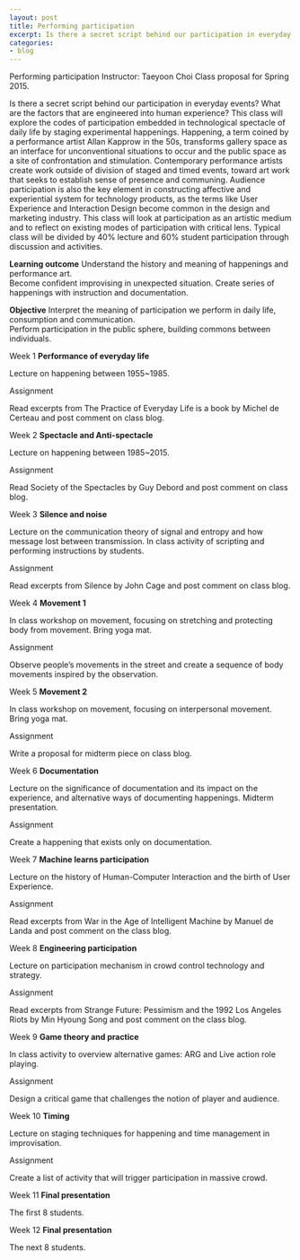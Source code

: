 ```yaml
---
layout: post
title: Performing participation 
excerpt: Is there a secret script behind our participation in everyday events?
categories:
- blog
---
```

Performing participation
Instructor: Taeyoon Choi 
Class proposal for Spring 2015.
 
Is there a secret script behind our participation in everyday events? What are the factors that are engineered into human experience? This class will explore the codes of participation embedded in technological spectacle of daily life by staging experimental happenings. Happening, a term coined by a performance artist Allan Kapprow in the 50s, transforms gallery space as an interface for unconventional situations to occur and the public space as a site of confrontation and stimulation. Contemporary performance artists create work outside of division of staged and timed events, toward art work that seeks to establish sense of presence and communing. Audience participation is also the key element in constructing affective and experiential system for technology products, as the terms like User Experience and Interaction Design become common in the design and marketing industry. This class will look at participation as an artistic medium and to reflect on existing modes of participation with critical lens. Typical class will be divided by 40% lecture and 60% student participation through discussion and activities. 

**Learning outcome**
Understand the history and meaning of happenings and performance art.  
Become confident improvising in unexpected situation. 
Create series of happenings with instruction and documentation.  

**Objective** 
Interpret the meaning of participation we perform in daily life, consumption and communication.  
Perform participation in the public sphere, building commons between individuals.   

Week 1 **Performance of everyday life** 

Lecture on happening between 1955~1985.

Assignment 

Read excerpts from The Practice of Everyday Life is a book by Michel de Certeau and post comment on class blog. 

Week 2 **Spectacle and Anti-spectacle**

Lecture on happening between 1985~2015. 

Assignment

Read Society of the Spectacles by Guy Debord and post comment on class blog. 

Week 3 **Silence and noise** 

Lecture on the communication theory of signal and entropy and how message lost between transmission.
In class activity of scripting and performing instructions by students. 

Assignment 

Read excerpts from Silence by John Cage and post comment on class blog. 

Week 4 **Movement 1** 

In class workshop on movement, focusing on stretching and protecting body from movement. 
Bring yoga mat. 

Assignment

Observe people’s movements in the street and create a sequence of body movements inspired by the observation. 

Week 5 **Movement 2** 

In class workshop on movement, focusing on interpersonal movement.  
Bring yoga mat. 
 
Assignment 

Write a proposal for midterm piece on class blog.  

Week 6 **Documentation** 

Lecture on the significance of documentation and its impact on the experience, and alternative ways of documenting happenings.
Midterm presentation.

Assignment 

Create a happening that exists only on documentation.

Week 7 **Machine learns participation** 

Lecture on the history of Human-Computer Interaction and the birth of User Experience.

Assignment 

Read excerpts from War in the Age of Intelligent Machine by Manuel de Landa and post comment on the class blog. 

Week 8 **Engineering participation** 

Lecture on participation mechanism in crowd control technology and strategy. 

Assignment 

Read excerpts from Strange Future: Pessimism and the 1992 Los Angeles Riots by Min Hyoung Song and post comment on the class blog. 

Week 9 **Game theory and practice** 

In class activity to overview alternative games: ARG and Live action role playing.

Assignment

Design a critical game that challenges the notion of player and audience. 

Week 10 **Timing** 

Lecture on staging techniques for happening and time management in improvisation. 

Assignment

Create a list of activity that will trigger participation in massive crowd.   

Week 11 **Final presentation** 

The first 8 students.

Week 12 **Final presentation**

The next 8 students. 

